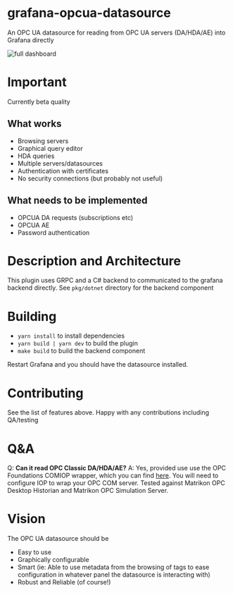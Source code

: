 # grafana-opcua-datasource
An OPC UA datasource for reading from OPC UA servers (DA/HDA/AE) into Grafana directly

![full dashboard](https://)

# Important
Currently beta quality
## What works
* Browsing servers
* Graphical query editor
* HDA queries
* Multiple servers/datasources
* Authentication with certificates
* No security connections (but probably not useful)

## What needs to be implemented
* OPCUA DA requests (subscriptions etc)
* OPCUA AE
* Password authentication

# Description and Architecture
This plugin uses GRPC and a C# backend to communicated to the grafana backend directly. See `pkg/dotnet` directory for the backend component

# Building
* `yarn install` to install dependencies
* `yarn build | yarn dev` to build the plugin
* `make build` to build the backend component

Restart Grafana and you should have the datasource installed.

# Contributing
See the list of features above. Happy with any contributions including QA/testing

# Q&A
Q: **Can it read OPC Classic DA/HDA/AE?**
A: Yes, provided use use the OPC Foundations COMIOP wrapper, which you can find [here](https://github.com/OPCFoundation/UA-.NETStandard). You will need to configure IOP to wrap your OPC COM server. Tested against Matrikon OPC Desktop Historian and Matrikon OPC Simulation Server.

# Vision
The OPC UA datasource should be
- Easy to use
- Graphically configurable
- Smart (ie: Able to use metadata from the browsing of tags to ease configuration in whatever panel the datasource is interacting with)
- Robust and Reliable (of course!)

